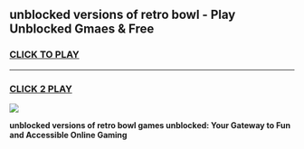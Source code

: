 
## unblocked versions of retro bowl - Play Unblocked Gmaes & Free
<h3>
<a href="https://news.freeplayer.one?title=unblocked_versions_of_retro_bowl&ref=16F">CLICK TO PLAY</a></h3>
<hr>

<h3>
<a href="https://news.freeplayer.one?title=unblocked_versions_of_retro_bowl&ref=16F">CLICK 2 PLAY</a>
  
</h3>

<a href="https://news.freeplayer.one?title=unblocked_versions_of_retro_bowl&ref=16F/"><img src="https://clearcache.store/games.png"></a>


**unblocked versions of retro bowl games unblocked: Your Gateway to Fun and Accessible Online Gaming**
